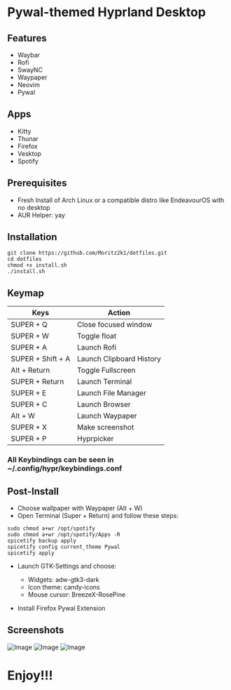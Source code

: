 # Pywal-themed Hyprland Desktop
## Features
  * Waybar
  * Rofi
  * SwayNC
  * Waypaper
  * Neovim
  * Pywal

## Apps
  * Kitty
  * Thunar
  * Firefox
  * Vesktop 
  * Spotify

## Prerequisites
  * Fresh Install of Arch Linux or a compatible distro like EndeavourOS with no desktop
  * AUR Helper: yay

## Installation
```
git clone https://github.com/Moritz2k1/dotfiles.git
cd dotfiles
chmod +x install.sh
./install.sh
```

## Keymap

|  Keys  |  Action  | 
| ------ | -------- |
| SUPER + Q | Close focused window |
| SUPER + W | Toggle float |
| SUPER + A | Launch Rofi |
| SUPER + Shift + A | Launch Clipboard History |
| Alt + Return | Toggle Fullscreen |
| SUPER + Return | Launch Terminal |
| SUPER + E | Launch File Manager |
| SUPER + C | Launch Browser |
| Alt + W | Launch Waypaper |
| SUPER + X | Make screenshot |
| SUPER + P | Hyprpicker |

### All Keybindings can be seen in ~/.config/hypr/keybindings.conf

## Post-Install
- Choose wallpaper with Waypaper (Alt + W)
- Open Terminal (Super + Return) and follow these steps:
```
sudo chmod a+wr /opt/spotify
sudo chmod a+wr /opt/spotify/Apps -R
spicetify backup apply
spicetify config current_theme Pywal
spicetify apply
```
 - Launch GTK-Settings and choose:
    * Widgets: adw-gtk3-dark
    * Icon theme: candy-icons
    * Mouse cursor: BreezeX-RosePine

- Install Firefox Pywal Extension

## Screenshots

![Image](screenshots/Frieren_Rice.png)
![Image](screenshots/Luffy_Rice.png)
![Image](screenshots/Zenitsu_Rice.png)

# Enjoy!!!

